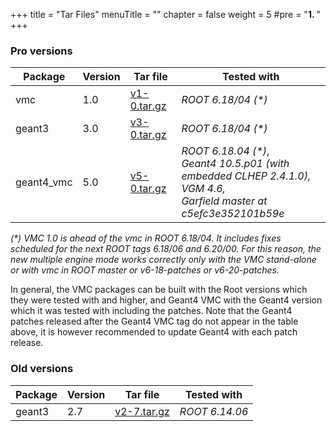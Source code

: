 +++
title = "Tar Files"
menuTitle = ""
chapter = false
weight = 5
#pre = "<b>1. </b>"
+++

### Pro versions

| Package | Version | Tar file | Tested with |
|---------|---------|----------| ------------|
| vmc | 1.0 | [v1-0.tar.gz](https://github.com/vmc-project/vmc/archive/v1-0.tar.gz) | *ROOT 6.18/04 (\*)* |
| geant3 | 3.0 | [v3-0.tar.gz](https://github.com/vmc-project/geant3/archive/v3-0.tar.gz) | *ROOT 6.18/04 (\*)* |
| geant4_vmc | 5.0 | [v5-0.tar.gz](https://github.com/vmc-project/geant4_vmc/archive/v5-0.tar.gz) | *ROOT 6.18.04 (\*)*,<br> *Geant4 10.5.p01 (with embedded CLHEP 2.4.1.0),* <br> *VGM 4.6,* <br> *Garfield master at c5efc3e352101b59e*|

*(\*)  VMC 1.0 is ahead of the vmc in ROOT 6.18/04. It includes fixes scheduled for the next ROOT tags 6.18/06 and 6.20/00.
  For this reason, the new multiple engine mode works correctly only with the VMC stand-alone or with vmc in ROOT master or v6-18-patches or v6-20-patches.*

In general, the VMC packages can be built with the Root versions which they were tested with and higher, and Geant4 VMC with the Geant4 version which it was tested with including the patches. Note that the Geant4 patches released after the Geant4 VMC tag do not appear in the table above, it is however recommended to update Geant4 with each patch release.

### Old versions

| Package | Version | Tar file | Tested with |
|---------|---------|----------| ------------|
| geant3 | 2.7 | [v2-7.tar.gz](https://github.com/vmc-project/geant3/archive/v2-7.tar.gz) | *ROOT 6.14.06*  |
